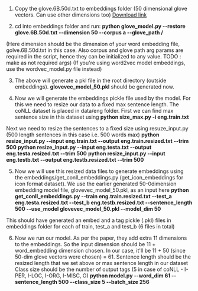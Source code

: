 1. Copy the glove.6B.50d.txt to embeddings folder (50 dimensional glove vectors. Can use other dimensions too)
[Download link](http://nlp.stanford.edu/data/glove.6B.zip)

2. cd into embeddings folder and run:
   **python glove_model.py --restore glove.6B.50d.txt --dimension 50 --corpus a --glove_path /**

(Here dimension should be the dimension of your word embedding file, golve.6B.50d.txt in this case. Also corpus and glove path arg params are required in the script, hence they can be initialized to any value. TODO : make as not required args)
(If you're using word2vec model embeddings, use the wordvec_model.py file instead)

3. The above will generate a pkl file in the root directory (outside embeddings). **glovevec_model_50.pkl** should be generated now.

4. Now we will generate the embeddings pickle file used by the model. For this we need to resize our data to a fixed max sentence length.
The coNLL dataset is placed in data/eng folder. First we can find max sentence size in this dataset using
   **python size_max.py -i eng.train.txt**

Next we need to resize the sentences to a fixed size using resuze_input.py (500 length sentences in this case i.e. 500 words max)
   **python resize_input.py --input eng.train.txt --output eng.train.resized.txt --trim 500**
   **python resize_input.py --input eng.testa.txt --output eng.testa.resized.txt --trim 500**
   **python resize_input.py --input eng.testb.txt --output eng.testb.resized.txt --trim 500**

5. Now we will use this resized data files to generate embeddings using the embeddings/get_conll_embeddings.py (get_icon_embeddings for icon format dataset). We use the earlier generated 50-0dimension embedding model file, glovevec_model_50.pkl, as an input here
   **python get_conll_embeddings.py --train eng.train.resized.txt --test_a eng.testa.resized.txt --test_b eng.testb.resized.txt --sentence_length 500 --use_model glovevec_model_50.pkl --model_dim 50**

This should have generated an embed and a tag pickle (.pkl) files in embeddings folder for each of train, test_a and test_b (6 files in total)

6. Now we run our model. As per the paper, they add extra 11 dimensions to the embeddings. So the input dimension should be 11 + word_embedding dimension chosen. In our case, it'll be 11 + 50 (since 50-dim glove vectors were chosen) = 61.
Sentence length should be the resized length that we set above or max sentence length in our dataset
Class size should be the number of output tags (5 in case of coNLL - I-PER, I-LOC, I-ORG, I-MISC, O)
   **python model.py --word_dim 61 --sentence_length 500 --class_size 5 --batch_size 256**
